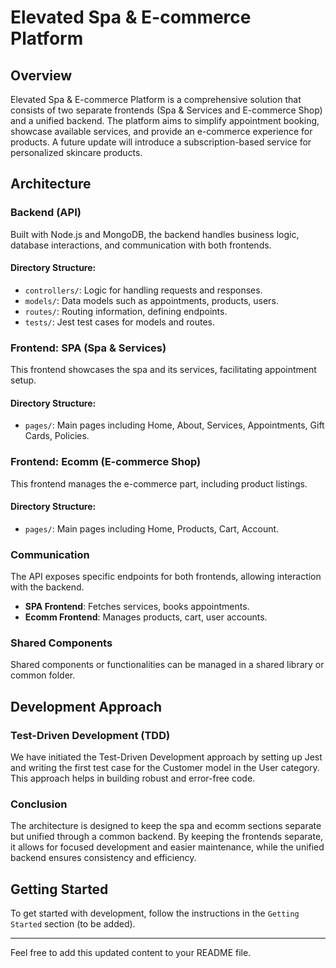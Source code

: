 # Elevated Spa & E-commerce Platform

## Overview

Elevated Spa & E-commerce Platform is a comprehensive solution that consists of
two separate frontends (Spa & Services and E-commerce Shop) and a unified
backend. The platform aims to simplify appointment booking, showcase available
services, and provide an e-commerce experience for products. A future update
will introduce a subscription-based service for personalized skincare products.

## Architecture

### Backend (API)

Built with Node.js and MongoDB, the backend handles business logic, database
interactions, and communication with both frontends.

#### Directory Structure:

-   `controllers/`: Logic for handling requests and responses.
-   `models/`: Data models such as appointments, products, users.
-   `routes/`: Routing information, defining endpoints.
-   `tests/`: Jest test cases for models and routes.

### Frontend: SPA (Spa & Services)

This frontend showcases the spa and its services, facilitating appointment
setup.

#### Directory Structure:

-   `pages/`: Main pages including Home, About, Services, Appointments, Gift
    Cards, Policies.

### Frontend: Ecomm (E-commerce Shop)

This frontend manages the e-commerce part, including product listings.

#### Directory Structure:

-   `pages/`: Main pages including Home, Products, Cart, Account.

### Communication

The API exposes specific endpoints for both frontends, allowing interaction with
the backend.

-   **SPA Frontend**: Fetches services, books appointments.
-   **Ecomm Frontend**: Manages products, cart, user accounts.

### Shared Components

Shared components or functionalities can be managed in a shared library or
common folder.

## Development Approach

### Test-Driven Development (TDD)

We have initiated the Test-Driven Development approach by setting up Jest and
writing the first test case for the Customer model in the User category. This
approach helps in building robust and error-free code.

### Conclusion

The architecture is designed to keep the spa and ecomm sections separate but
unified through a common backend. By keeping the frontends separate, it allows
for focused development and easier maintenance, while the unified backend
ensures consistency and efficiency.

## Getting Started

To get started with development, follow the instructions in the
`Getting Started` section (to be added).

---

Feel free to add this updated content to your README file.

